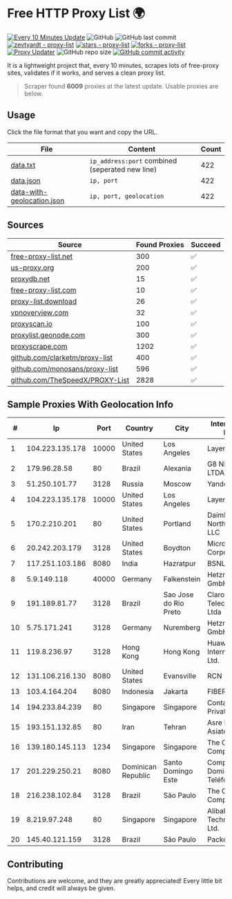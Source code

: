 
# Free HTTP Proxy List 🌍

[![Every 10 Minutes Update](https://github.com/mertguvencli/http-proxy-list/actions/workflows/main.yml/badge.svg?branch=main)](https://github.com/mertguvencli/http-proxy-list/actions/workflows/main.yml)
![GitHub](https://img.shields.io/github/license/mertguvencli/http-proxy-list)
![GitHub last commit](https://img.shields.io/github/last-commit/mertguvencli/http-proxy-list)
[![zevtyardt - proxy-list](https://img.shields.io/static/v1?label=zevtyardt&message=proxy-list&color=blue&logo=github)](https://github.com/zevtyardt/proxy-list "Go to GitHub repo")
[![stars - proxy-list](https://img.shields.io/github/stars/zevtyardt/proxy-list?style=social)](https://github.com/zevtyardt/proxy-list)
[![forks - proxy-list](https://img.shields.io/github/forks/zevtyardt/proxy-list?style=social)](https://github.com/zevtyardt/proxy-list)
[![Proxy Updater](https://github.com/zevtyardt/proxy-list/workflows/Proxy%20Updater/badge.svg)](https://github.com/zevtyardt/proxy-list/actions?query=workflow:"Proxy+Updater")
![GitHub repo size](https://img.shields.io/github/repo-size/zevtyardt/proxy-list)
[![GitHub commit activity](https://img.shields.io/github/commit-activity/m/zevtyardt/proxy-list?logo=commits)](https://github.com/zevtyardt/proxy-list/commits/main)

It is a lightweight project that, every 10 minutes, scrapes lots of free-proxy sites, validates if it works, and serves a clean proxy list.

> Scraper found **6009** proxies at the latest update. Usable proxies are below.

## Usage

Click the file format that you want and copy the URL.

|File|Content|Count|
|----|-------|-----|
|[data.txt](https://raw.githubusercontent.com/mertguvencli/http-proxy-list/main/proxy-list/data.txt)|`ip_address:port` combined (seperated new line)|422|
|[data.json](https://raw.githubusercontent.com/mertguvencli/http-proxy-list/main/proxy-list/data.json)|`ip, port`|422|
|[data-with-geolocation.json](https://raw.githubusercontent.com/mertguvencli/http-proxy-list/main/proxy-list/data-with-geolocation.json)|`ip, port, geolocation`|422|

## Sources

|Source|Found Proxies|Succeed|
|------|-------------|-------|
|[free-proxy-list.net](https://free-proxy-list.net)|300|✅|
|[us-proxy.org](https://www.us-proxy.org)|200|✅|
|[proxydb.net](http://proxydb.net)|15|✅|
|[free-proxy-list.com](https://free-proxy-list.com/?page=&port=&type%5B%5D=http&type%5B%5D=https&up_time=0&search=Search)|10|✅|
|[proxy-list.download](https://www.proxy-list.download/HTTP)|26|✅|
|[vpnoverview.com](https://vpnoverview.com/privacy/anonymous-browsing/free-proxy-servers)|32|✅|
|[proxyscan.io](https://www.proxyscan.io)|100|✅|
|[proxylist.geonode.com](https://proxylist.geonode.com/api/proxy-list?limit=300&page=1&sort_by=lastChecked&sort_type=desc&protocols=http,https)|300|✅|
|[proxyscrape.com](https://api.proxyscrape.com/v2/?request=displayproxies&protocol=http&timeout=10000&country=all&ssl=all&anonymity=all)|1202|✅|
|[github.com/clarketm/proxy-list](https://raw.githubusercontent.com/clarketm/proxy-list/master/proxy-list-raw.txt)|400|✅|
|[github.com/monosans/proxy-list](https://raw.githubusercontent.com/monosans/proxy-list/main/proxies/http.txt)|596|✅|
|[github.com/TheSpeedX/PROXY-List](https://raw.githubusercontent.com/TheSpeedX/PROXY-List/master/http.txt)|2828|✅|


## Sample Proxies With Geolocation Info

|#|Ip|Port|Country|City|Internet Service Provider|
|-|--|----|-------|----|-------------------------|
|1|104.223.135.178|10000|United States|Los Angeles|LayerHost|
|2|179.96.28.58|80|Brazil|Alexania|G8 NETWORKS LTDA|
|3|51.250.101.77|3128|Russia|Moscow|Yandex.Cloud LLC|
|4|104.223.135.178|10000|United States|Los Angeles|LayerHost|
|5|170.2.210.201|80|United States|Portland|Daimler Trucks of North America LLC|
|6|20.242.203.179|3128|United States|Boydton|Microsoft Corporation|
|7|117.251.103.186|8080|India|Hazratpur|BSNL Internet|
|8|5.9.149.118|40000|Germany|Falkenstein|Hetzner Online GmbH|
|9|191.189.81.77|3128|Brazil|Sao Jose do Rio Preto|Claro NXT Telecomunicacoes Ltda|
|10|5.75.171.241|3128|Germany|Nuremberg|Hetzner Online GmbH|
|11|119.8.236.97|3128|Hong Kong|Hong Kong|Huawei International Pte. Ltd.|
|12|131.106.216.130|8080|United States|Evansville|RCN|
|13|103.4.164.204|8080|Indonesia|Jakarta|FIBERNET|
|14|194.233.84.239|80|Singapore|Singapore|Contabo Asia Private Limited|
|15|193.151.132.85|80|Iran|Tehran|Asre Dadeha Asiatech|
|16|139.180.145.113|1234|Singapore|Singapore|The Constant Company, LLC|
|17|201.229.250.21|8080|Dominican Republic|Santo Domingo Este|Compañía Dominicana de Teléfonos S. A.|
|18|216.238.102.84|3128|Brazil|São Paulo|The Constant Company|
|19|8.219.97.248|80|Singapore|Singapore|Alibaba (US) Technology Co., Ltd.|
|20|145.40.121.159|3128|Brazil|São Paulo|Packet Host, Inc.|



## Contributing

Contributions are welcome, and they are greatly appreciated! Every
little bit helps, and credit will always be given.

